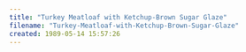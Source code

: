 ```yaml
---
title: "Turkey Meatloaf with Ketchup-Brown Sugar Glaze"
filename: "Turkey-Meatloaf-with-Ketchup-Brown-Sugar-Glaze"
created: 1989-05-14 15:57:26
---
```

